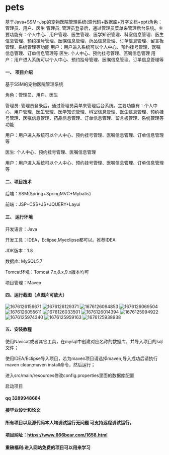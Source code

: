 # pets
基于Java+SSM+Jsp的宠物医院管理系统(源代码+数据库+万字文档+ppt)角色：管理员、用户、医生  管理员: 管理员登录后，通过管理员菜单来管理后台系统。主要功能有：个人中心、用户管理、医生管理、医学知识管理、科室信息管理、医生信息管理、预约挂号管理、医嘱信息管理、药品信息管理、订单信息管理、留言板管理、系统管理等功能  用户：用户进入系统可以个人中心、预约挂号管理、医嘱信息管理、订单信息管理等  医生: 个人中心、预约挂号管理、医嘱信息管理  用户：用户进入系统可以个人中心、预约挂号管理、医嘱信息管理、订单信息管理等


#### 一、 项目介绍

基于SSM的宠物医院管理系统

角色：管理员、用户、医生

管理员: 管理员登录后，通过管理员菜单来管理后台系统。主要功能有：个人中心、用户管理、医生管理、医学知识管理、科室信息管理、医生信息管理、预约挂号管理、医嘱信息管理、药品信息管理、订单信息管理、留言板管理、系统管理等功能

用户：用户进入系统可以个人中心、预约挂号管理、医嘱信息管理、订单信息管理等

医生: 个人中心、预约挂号管理、医嘱信息管理

用户：用户进入系统可以个人中心、预约挂号管理、医嘱信息管理、订单信息管理等

#### 二、项目技术
后端：SSM(Spring+SpringMVC+Mybatis)

前端：JSP+CSS+JS+JQUERY+Layui
#### 三、 运行环境
开发语言：Java

开发工具：IDEA，Eclipse,Myeclipse都可以。推荐IDEA

JDK版本：1.8

数据库: MySQL5.7

Tomcat环境：Tomcat 7.x,8.x,9.x版本均可

项目管理：Maven

#### 四、运行截图（点图片可放大）
![1676126156671](https://github.com/666bears/pets/assets/143094776/63f29d2c-6df4-4ee0-b922-f9ee8664d5b9)
![1676126129371](https://github.com/666bears/pets/assets/143094776/e2856258-446b-4fe8-9518-670b059aeb0d)
![1676126094853](https://github.com/666bears/pets/assets/143094776/db408cba-030a-46e0-b472-b1626cfaed5b)
![1676126069504](https://github.com/666bears/pets/assets/143094776/bbcc9167-6eaf-46c8-99f0-dcb90f5b2880)
![1676126055611](https://github.com/666bears/pets/assets/143094776/d2e4bf16-d722-445b-8a53-c6da9c7d0059)
![1676126033501](https://github.com/666bears/pets/assets/143094776/6657c3f9-9fe2-4ccb-a596-eed5d2575fa8)
![1676126014394](https://github.com/666bears/pets/assets/143094776/e8ceccf6-63c0-4c62-b7b7-5ea88e9cefb1)
![1676125994922](https://github.com/666bears/pets/assets/143094776/0a430804-f8ad-4c42-af13-a6a19a9b178b)
![1676125974340](https://github.com/666bears/pets/assets/143094776/c3607190-85ff-4902-a9b9-e7c73c4f9428)
![1676125959163](https://github.com/666bears/pets/assets/143094776/d73566ef-f758-485c-86b4-88222b245841)
![1676125938938](https://github.com/666bears/pets/assets/143094776/c584e485-583a-4062-8cb5-0dde16713203)


#### 五、安装教程
使用Navicat或者其它工具，在mysql中创建对应名称的数据库，并导入项目的sql文件；

使用IDEA/Eclipse导入项目，若为maven项目请选择maven;导入成功后请执行maven clean;maven install命令，然后运行；

进入src/main/resources修改config.properties里面的数据库配置

启动项目



#### qq 3289948684

#### 接毕业设计和论文

#### 所有项目以及源代码本人均调试运行无问题 可支持远程调试运行。
#### 项目网址：https://www.666bear.com/1658.html


#### 重磅福利:进入网站免费的项目可以用来学习

